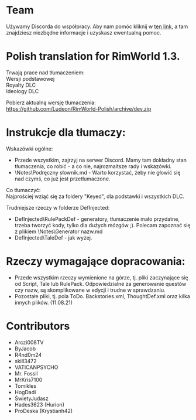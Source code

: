 # Team
Używamy Discorda do współpracy. Aby nam pomóc kliknij w [ten link](https://discord.gg/BPkDRh9), a tam znajdziesz niezbędne informacje i uzyskasz ewentualną pomoc.

# Polish translation for RimWorld 1.3.  
Trwają prace nad tłumaczeniem:  
Wersji podstawowej  
Royalty DLC  
Ideology DLC  

Pobierz aktualną wersję tłumaczenia:  
https://github.com/Ludeon/RimWorld-Polish/archive/dev.zip

# Instrukcje dla tłumaczy:  
Wskazówki ogólne: 
* Przede wszystkim, zajrzyj na serwer Discord. Mamy tam dokładny stan tłumaczenia, co robić - a co nie, najrozmaitsze rady i wskazówki.
* \Notes\Podręczny słownik.md - Warto korzystać, żeby nie głowić się nad czymś, co już jest przetłumaczone.  
  
Co tłumaczyć:  
Najprościej wziąć się za foldery "Keyed", dla podstawki i wszystkich DLC.  
  
Trudniejsze rzeczy w folderze DefInjected:  
* DefInjected\RulePackDef - generatory, tłumaczenie mało przydatne, trzeba tworzyć kody, tylko dla dużych mózgów ;).  Polecam zapoznać się z plikiem  \\Notes\Generator nazw.md
* DefInjected\TaleDef - jak wyżej.

# Rzeczy wymagające dopracowania:  
* Przede wszystkim rzeczy wymienione na górze, tj. pliki zaczynające się od Script, Tale lub RulePack.
    Odpowiedzialne za generowanie questów czy nazw, są skomplikowane w edycji i trudne w sprawdzaniu.
* Pozostałe pliki, tj. pola ToDo. Backstories.xml, ThoughtDef.xml oraz kilka innych plików. (11.08.21)

# Contributors
* Arczi008TV
* ByJacob
* R4nd0m24
* skill3472
* VATICANPSYCHO
* Mr. Fossil
* MrKris7100
* Tomikles
* HogDadi
* ŚwietyJudasz
* Hades3623 (Hurion)
* ProDeska (Krystianh42)